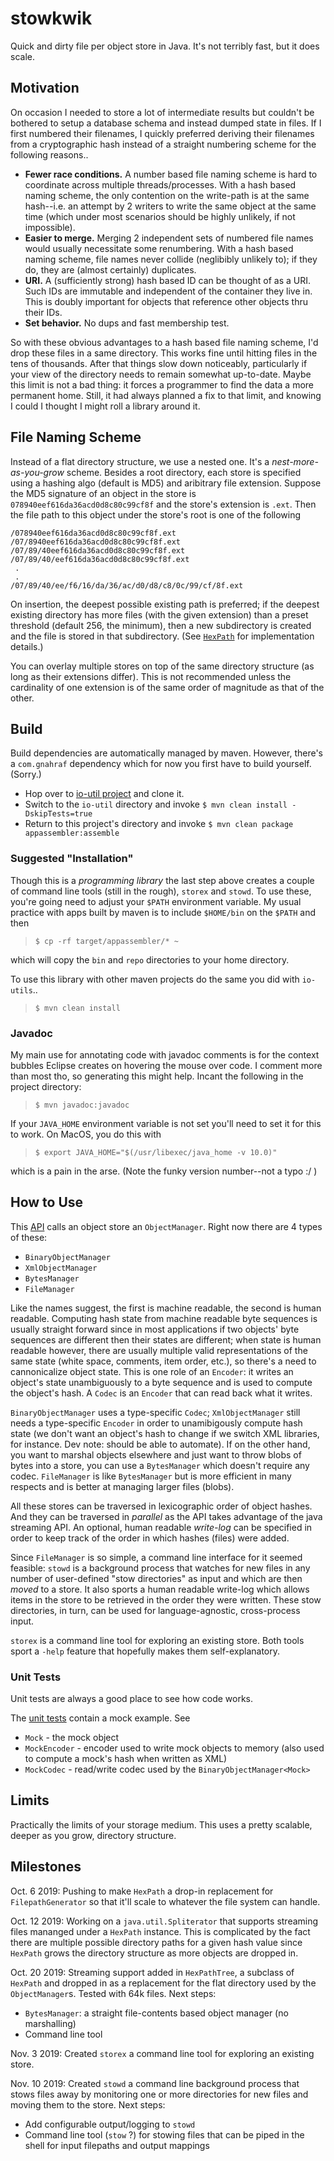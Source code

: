 # stowkwik

Quick and dirty file per object store in Java. It's not terribly fast, but it does scale.

## Motivation

On occasion I needed to store a lot of intermediate results but couldn't be
bothered to setup a database schema and instead dumped state in files. If I first numbered
their filenames, I quickly preferred deriving their filenames from a cryptographic hash instead
of a straight numbering scheme for the following reasons..

* **Fewer race conditions.** A number based file naming scheme is hard to coordinate across multiple threads/processes. With a
hash based naming scheme, the only contention on the write-path is at the same hash--i.e. an attempt by 2 writers to
write the same object at the same time (which under most scenarios should be highly unlikely, if not impossible).
* **Easier to merge.** Merging 2 independent sets of numbered file names would usually necessitate some renumbering. With a
hash based naming scheme, file names never collide (neglibibly unlikely to); if they do, they are (almost certainly) duplicates.
* **URI.** A (sufficiently strong) hash based ID can be thought of as a URI. Such IDs are immutable and independent of the
container they live in. This is doubly important for objects that reference other objects thru their IDs.
* **Set behavior.** No dups and fast membership test.

So with these obvious advantages to a hash based file naming scheme, I'd drop these files in a same directory.
This works fine until hitting files in the tens of thousands. After that things slow down noticeably, particularly
if your view of the directory needs to remain somewhat up-to-date. Maybe this limit is not a bad thing: it forces a
programmer to find the data a more permanent home. Still, it had always planned a fix to that limit, and knowing I could
I thought I might roll a library around it.

## File Naming Scheme

Instead of a flat directory structure, we use a nested one. It's a *nest-more-as-you-grow* scheme.
Besides a root directory, each store is specified using a hashing algo (default is MD5) and aribitrary file extension.
Suppose the MD5 signature of an object in the store is `078940eef616da36acd0d8c80c99cf8f` and the store's extension is `.ext`. Then the file path to this object under the store's root is one of the following

`/078940eef616da36acd0d8c80c99cf8f.ext`  
`/07/8940eef616da36acd0d8c80c99cf8f.ext`  
`/07/89/40eef616da36acd0d8c80c99cf8f.ext`  
`/07/89/40/eef616da36acd0d8c80c99cf8f.ext`  
` .`  
` .`  
`/07/89/40/ee/f6/16/da/36/ac/d0/d8/c8/0c/99/cf/8f.ext`  

On insertion, the deepest possible existing path is preferred; if the deepest existing directory has more files (with the given
extension) than a preset threshold (default 256, the minimum), then a new subdirectory is created and the file is stored in
that subdirectory. (See [`HexPath`](https://github.com/gnahraf/stowkwik/blob/master/src/main/java/com/gnahraf/io/HexPath.java)
for implementation details.)

You can overlay multiple stores on top of the same directory structure (as long as their extensions differ). This is not
recommended unless the cardinality of one extension is of the same order of magnitude as that of the other.

## Build

Build dependencies are automatically managed by maven. However, there's a `com.gnahraf` dependency which for now you first
have to build yourself. (Sorry.)

* Hop over to [io-util project](https://github.com/gnahraf/io-util) and clone it.
* Switch to the `io-util` directory and invoke `$ mvn clean install -DskipTests=true`
* Return to this project's directory and invoke `$ mvn clean package appassembler:assemble`

### Suggested "Installation"

Though this is a *programming library* the last step above creates a couple of command line tools (still in the rough),
`storex` and `stowd`. To use these, you're going need to adjust your `$PATH` environment variable. My usual practice with
apps built by maven is to include `$HOME/bin` on the `$PATH` and then

> `$ cp -rf target/appassembler/* ~`

which will copy the `bin` and `repo` directories to your home directory.

To use this library with other maven projects do the same you did with `io-utils`..

> `$ mvn clean install`

### Javadoc

My main use for annotating code with javadoc comments is for the context bubbles Eclipse creates on hovering the mouse
over code. I comment more than most tho, so generating this might help. Incant the following in the project directory:

> `$ mvn javadoc:javadoc`

If your `JAVA_HOME` environment variable is not set you'll need to set it for this to work. On MacOS, you do this with

> `$ export JAVA_HOME="$(/usr/libexec/java_home -v 10.0)"`

which is a pain in the arse. (Note the funky version number--not a typo :/ )

## How to Use

This [API](https://github.com/gnahraf/stowkwik/tree/master/src/main/java/com/gnahraf/stowkwik) calls an object store an `ObjectManager`. Right now there are 4 types of these:

* `BinaryObjectManager`
* `XmlObjectManager`
* `BytesManager`
* `FileManager`

Like the names suggest, the first is machine readable, the second is human readable. Computing hash state from
machine readable byte sequences is usually straight forward since in most applications if two objects' byte
sequences are different then their states are different; when state is human readable however, there are usually
multiple valid representations of the same state (white space, comments, item order, etc.), so there's a need to cannonicalize
object state. This is one role of an `Encoder`: it writes an object's state unambiguously to a byte sequence and
is used to compute the object's hash. A `Codec` is an `Encoder` that can read back what it writes.

`BinaryObjectManager` uses a type-specific `Codec`; `XmlObjectManager` still needs a type-specific `Encoder`
in order to unamibigously compute hash state (we don't want an object's hash to change if we switch XML libraries, for instance. Dev note: should be able to automate). If on the other hand, you want to marshal objects elsewhere and just want
to throw blobs of bytes into a store, you can use a `BytesManager` which doesn't require any codec. `FileManager` is like
`BytesManager` but is more efficient in many respects and is better at managing larger files (blobs).

All these stores can be traversed in lexicographic order of object hashes. And they can be traversed in *parallel* as
the API takes advantage of the java streaming API. An optional, human readable *write-log* can be specified
in order to keep track of the order in which hashes (files) were added.

Since `FileManager` is so simple, a command line interface for it seemed feasible: `stowd` is a background process that
watches for new files in any number of user-defined "stow directories" as input and which are then *moved* to a store.
It also sports a human readable write-log which allows items in the store to be retrieved in the order they were written.
These stow directories, in turn, can be used for language-agnostic, cross-process input.

`storex` is a command line tool for exploring an existing store. Both tools sport a `-help` feature that hopefully makes them
self-explanatory.

### Unit Tests

Unit tests are always a good place to see how code works.

The [unit tests](https://github.com/gnahraf/stowkwik/tree/master/src/test/java/com/gnahraf/stowkwik) contain a mock example. See

* `Mock` - the mock object
* `MockEncoder` - encoder used to write mock objects to memory (also used to compute a mock's hash when written as XML)
* `MockCodec` - read/write codec used by the `BinaryObjectManager<Mock>`

## Limits

Practically the limits of your storage medium. This uses a pretty scalable, deeper as you grow, directory structure.

## Milestones

Oct. 6 2019: Pushing to make `HexPath` a drop-in replacement for `FilepathGenerator` so that it'll scale to whatever the file system can handle.

Oct. 12 2019: Working on a `java.util.Spliterator` that supports streaming files mananged under a `HexPath` instance. This is complicated by the fact there are multiple possible directory paths for a given hash value since `HexPath` grows the directory structure as more objects are dropped in.

Oct. 20 2019: Streaming support added in `HexPathTree`, a subclass of `HexPath` and dropped in as a replacement for the flat directory used by the `ObjectManager`s. Tested with 64k files. Next steps:

* `BytesManager`: a straight file-contents based object manager (no marshalling)
* Command line tool

Nov. 3 2019: Created `storex` a command line tool for exploring an existing store.

Nov. 10 2019: Created `stowd` a command line background process that stows files away by monitoring one or more directories for new files and moving them to the store. Next steps:

* Add configurable output/logging to `stowd`
* Command line tool (`stow` ?) for stowing files that can be piped in the shell for input filepaths and output mappings
